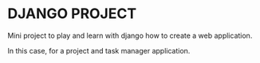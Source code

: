 # DJANGO PROJECT

Mini project to play and learn with django how to create a web application.

In this case, for a project and task manager application.